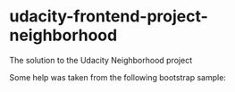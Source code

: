 # udacity-frontend-project-neighborhood

The solution to the Udacity Neighborhood project

Some help was taken from the following bootstrap sample: 
